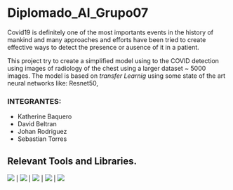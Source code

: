 # Diplomado_AI_Grupo07

Covid19 is definitely one of the most importants events in the history of mankind and  many approaches and efforts have been tried to create effective ways to detect the presence or ausence of it in a patient.

This project try to create a simplified model using  to the COVID detection using images of radiology of the chest using a larger dataset ~ 5000 images. The model is based on *transfer Learnig* using some state of the art neural networks like: Resnet50, 

### INTEGRANTES: 
- Katherine Baquero
- David Beltran
- Johan Rodriguez
- Sebastian Torres

## Relevant Tools and Libraries.
<img src="https://img.shields.io/badge/-Python-brightgreen"> |  <img src="https://img.shields.io/badge/-OpenCV-brightgreen"> | <img src="https://img.shields.io/badge/-Tensorflow-orange"> |  <img src="https://img.shields.io/badge/-Github-informational"> | <img src="https://img.shields.io/badge/-Sklearn-critical"> 

